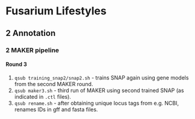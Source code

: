# Fusarium Lifestyles

## 2 Annotation
### 2 MAKER pipeline
#### Round 3

1. `qsub training_snap2/snap2.sh` - trains SNAP again using gene models from the second MAKER round.
2. `qsub maker3.sh` - third run of MAKER using second trained SNAP (as indicated in `.ctl` files).
3. `qsub rename.sh` - after obtaining unique locus tags from e.g. NCBI, renames IDs in gff and fasta files.
